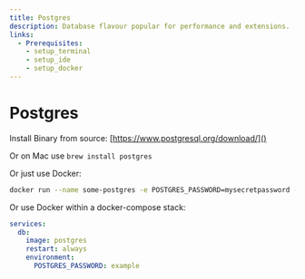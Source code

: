 ```yaml
---
title: Postgres
description: Database flavour popular for performance and extensions.
links:
  - Prerequisites:
    - setup_terminal
    - setup_ide
    - setup_docker
---
```


# Postgres


Install Binary from source: [https://www.postgresql.org/download/]()

Or on Mac use `brew install postgres`

Or just use Docker:

```sh
docker run --name some-postgres -e POSTGRES_PASSWORD=mysecretpassword -d postgres
```

Or use Docker within a docker-compose stack:

```yaml
services:
  db:
    image: postgres
    restart: always
    environment:
      POSTGRES_PASSWORD: example
```